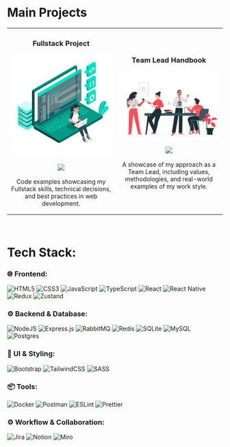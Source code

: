# Main Projects
<table>
<tr>
<td width="50%">
<h3 align="center">Fullstack Project</h3>
<div align="center">
<a href="https://github.com/lele589/sports-shop" target="_blank"><img src="https://github.com/lele589/lele589/blob/main/rb_939.png" width="250" alt="Fullstack Project"></a>
<p>
<a href="https://github.com/lele589/sports-shop" target="_blank">
<img src="https://img.shields.io/badge/CODE-ff9?style=for-the-badge&logo=github&color=009B86">
</a>
</p>
<p>Code examples showcasing my Fullstack skills, technical decisions, and best practices in web development.</p>
</div>
                                                                                      
</td>

<td width="50%">
<h3 align="center">Team Lead Handbook</h3>
<div align="center">                                       
<a href="https://github.com/lele589/team-lead-handbook" target="_blank"><img src="https://github.com/lele589/lele589/blob/main/rb_1248.png" width="400" alt="Team Lead Handbook"></a>
<br>
<p>
<a href="https://github.com/lele589/team-lead-handbook" target="_blank">
<img src="https://img.shields.io/badge/CODE-ff9?style=for-the-badge&logo=github&color=FE4F5A">
</a>
</p>
</p>A showcase of my approach as a Team Lead, including values, methodologies, and real-world examples of my work style.</p>
</div>                                                             
</table> 

<br>

# Tech Stack:
### 🌐 Frontend:
![HTML5](https://img.shields.io/badge/html5-%23E34F26.svg?style=for-the-badge&logo=html5&logoColor=white) 
![CSS3](https://img.shields.io/badge/css3-%231572B6.svg?style=for-the-badge&logo=css3&logoColor=white)
![JavaScript](https://img.shields.io/badge/javascript-%23323330.svg?style=for-the-badge&logo=javascript&logoColor=%23F7DF1E)
![TypeScript](https://img.shields.io/badge/typescript-%23007ACC.svg?style=for-the-badge&logo=typescript&logoColor=white)
![React](https://img.shields.io/badge/react-%2320232a.svg?style=for-the-badge&logo=react&logoColor=%2361DAFB)
![React Native](https://img.shields.io/badge/react_native-%2320232a.svg?style=for-the-badge&logo=react&logoColor=%2361DAFB)
![Redux](https://img.shields.io/badge/redux-%23593d88.svg?style=for-the-badge&logo=redux&logoColor=white)
![Zustand](https://img.shields.io/badge/Zustand-%2370A9A1.svg?style=for-the-badge&logo=redux&logoColor=white)

### ⚙️ Backend & Database:
![NodeJS](https://img.shields.io/badge/node.js-6DA55F?style=for-the-badge&logo=node.js&logoColor=white)
![Express.js](https://img.shields.io/badge/express.js-%23404d59.svg?style=for-the-badge&logo=express&logoColor=%2361DAFB)
![RabbitMQ](https://img.shields.io/badge/rabbitmq-FF6600?style=for-the-badge&logo=rabbitmq&logoColor=white)
![Redis](https://img.shields.io/badge/redis-%23DD0031.svg?style=for-the-badge&logo=redis&logoColor=white)
![SQLite](https://img.shields.io/badge/sqlite-%2307405e.svg?style=for-the-badge&logo=sqlite&logoColor=white)
![MySQL](https://img.shields.io/badge/mysql-4479A1.svg?style=for-the-badge&logo=mysql&logoColor=white)
![Postgres](https://img.shields.io/badge/postgres-%23316192.svg?style=for-the-badge&logo=postgresql&logoColor=white)

### 🎨 UI & Styling:
![Bootstrap](https://img.shields.io/badge/bootstrap-%238511FA.svg?style=for-the-badge&logo=bootstrap&logoColor=white)
![TailwindCSS](https://img.shields.io/badge/tailwindcss-%2338B2AC.svg?style=for-the-badge&logo=tailwind-css&logoColor=white)
![SASS](https://img.shields.io/badge/SASS-hotpink.svg?style=for-the-badge&logo=SASS&logoColor=white)

### 📦 Tools:
![Docker](https://img.shields.io/badge/docker-%230db7ed.svg?style=for-the-badge&logo=docker&logoColor=white)
![Postman](https://img.shields.io/badge/Postman-FF6C37?style=for-the-badge&logo=postman&logoColor=white)
![ESLint](https://img.shields.io/badge/ESLint-%234B32C3.svg?style=for-the-badge&logo=eslint&logoColor=white)
![Prettier](https://img.shields.io/badge/prettier-%23F7B93E.svg?style=for-the-badge&logo=prettier&logoColor=black)

### ⚙️ Workflow & Collaboration:
![Jira](https://img.shields.io/badge/jira-%230A0FFF.svg?style=for-the-badge&logo=jira&logoColor=white)
![Notion](https://img.shields.io/badge/Notion-%23000000.svg?style=for-the-badge&logo=notion&logoColor=white)
![Miro](https://img.shields.io/badge/miro-%23005B91.svg?style=for-the-badge&logo=miro&logoColor=white)



